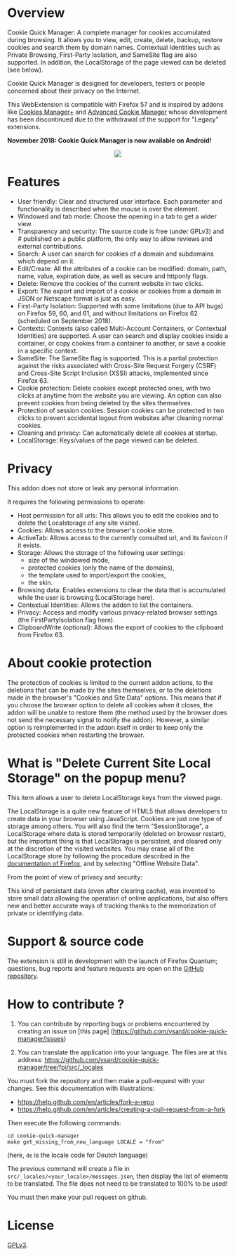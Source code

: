 # Overview

Cookie Quick Manager: A complete manager for cookies accumulated during browsing.
It allows you to view, edit, create, delete, backup, restore cookies and search them by domain names. Contextual Identities such as Private Browsing, First-Party Isolation, and SameSite flag are also supported.
In addition, the LocalStorage of the page viewed can be deleted (see below).

Cookie Quick Manager is designed for developers, testers or people
concerned about their privacy on the Internet.

This WebExtension is compatible with Firefox 57 and is inspired by addons like [Cookies Manager+](https://addons.mozilla.org/fr/firefox/addon/cookies-manager-plus/) and [Advanced Cookie Manager](https://addons.mozilla.org/fr/firefox/addon/cookie-manager/) whose development has been discontinued due to the withdrawal of the support for "Legacy" extensions.

**November 2018: Cookie Quick Manager is now available on Android!**

<p align="center">
<img  src="https://raw.githubusercontent.com/ysard/cookie-quick-manager/fpi/AMO/screenshots/github.png">
</p>


# Features

* User friendly: Clear and structured user interface. Each parameter and functionality is described when the mouse is over the element.
* Windowed and tab mode: Choose the opening in a tab to get a wider view.
* Transparency and security: The source code is free (under GPLv3) and # published on a public platform, the only way to allow reviews and external contributions.
* Search: A user can search for cookies of a domain and subdomains which depend on it.
* Edit/Create: All the attributes of a cookie can be modified: domain, path, name, value, expiration date, as well as secure and httponly flags.
* Delete: Remove the cookies of the current website in two clicks.
* Export: The export and import of a cookie or cookies from a domain in JSON or Netscape format is just as easy.
* First-Party Isolation: Supported with some limitations (due to API bugs) on Firefox 59, 60, and 61, and without limitations on Firefox 62 (scheduled on September 2018).
* Contexts: Contexts (also called Multi-Account Containers, or Contextual Identities) are supported. A user can search and display cookies inside a container, or copy cookies from a container to another, or save a cookie in a specific context.
* SameSite: The SameSite flag is supported. This is a partial protection against the risks associated with Cross-Site Request Forgery (CSRF) and Cross-Site Script Inclusion (XSSI) attacks, implemented since Firefox 63.
* Cookie protection: Delete cookies except protected ones, with two clicks at anytime from the website you are viewing. An option can also prevent cookies from being deleted by the sites themselves.
* Protection of session cookies: Session cookies can be protected in two clicks to prevent accidental logout from websites after cleaning normal cookies.
* Cleaning and privacy: Can automatically delete all cookies at startup.
* LocalStorage: Keys/values of the page viewed can be deleted.


# Privacy

This addon does not store or leak any personal information.

It requires the following permissions to operate:

* Host permission for all urls: This allows you to edit the cookies and to delete the Localstorage of any site visited.
* Cookies: Allows access to the browser's cookie store.
* ActiveTab: Allows access to the currently consulted url, and its favicon if it exists.
* Storage: Allows the storage of the following user settings:
    - size of the windowed mode,
    - protected cookies (only the name of the domains),
    - the template used to import/export the cookies,
    - the skin.
* Browsing data: Enables extensions to clear the data that is accumulated while the user is browsing (LocalStorage here).
* Contextual Identities: Allows the addon to list the containers.
* Privacy: Access and modify various privacy-related browser settings (the FirstPartyIsolation flag here).
* ClipboardWrite (optional): Allows the export of cookies to the clipboard from Firefox 63.


# About cookie protection

The protection of cookies is limited to the current addon actions, to the deletions that can be made by the sites themselves, or to the deletions made in the browser's "Cookies and Site Data" options.
This means that if you choose the browser option to delete all cookies when it closes, the addon will be unable to restore them (the method used by the browser does not send the necessary signal to notify the addon). However, a similar option is reimplemented in the addon itself in order to keep only the protected cookies when restarting the browser.


# What is "Delete Current Site Local Storage" on the popup menu?

This item allows a user to delete LocalStorage keys from the viewed page.

The LocalStorage is a quite new feature of HTML5 that allows developers to create data in your browser using JavaScript. Cookies are just one type of storage among others.
You will also find the term "SessionStorage", a LocalStorage where data is stored temporarily (deleted on browser restart), but the important thing is that LocalStorage is persistent, and cleared only at the discretion of the visited websites.
You may erase all of the LocalStorage store by following the procedure described in the [documentation of Firefox](https://support.mozilla.org/en-US/kb/delete-cookies-remove-info-websites-stored#w_delete-all-cookies), and by selecting "Offline Website Data".

From the point of view of privacy and security:

This kind of persistant data (even after clearing cache), was invented to store small data allowing the operation of online applications, but also offers new and better accurate ways of tracking thanks to the memorization of private or identifying data.


# Support & source code

The extension is still in development with the launch of Firefox Quantum; questions, bug reports and feature requests are open on the [GitHub repository](https://github.com/ysard/cookie-quick-manager/issues).


# How to contribute ?

1. You can contribute by reporting bugs or problems encountered by creating an issue on [this page] (https://github.com/ysard/cookie-quick-manager/issues)


2. You can translate the application into your language.
The files are at this address:
https://github.com/ysard/cookie-quick-manager/tree/fpi/src/_locales

You must fork the repository and then make a pull-request with your changes.
See this documentation with illustrations:

- https://help.github.com/en/articles/fork-a-repo
- https://help.github.com/en/articles/creating-a-pull-request-from-a-fork

Then execute the following commands:

    cd cookie-quick-manager
    make get_missing_from_new_language LOCALE = "from"

(here, `de` is the locale code for Deutch language)

The previous command will create a file in `src/_locales/<your_locale>/messages.json`,
then display the list of elements to be translated.
The file does not need to be translated to 100% to be used!

You must then make your pull request on github.


# License

[GPLv3](https://github.com/ysard/cookie-quick-manager/blob/master/LICENSE).